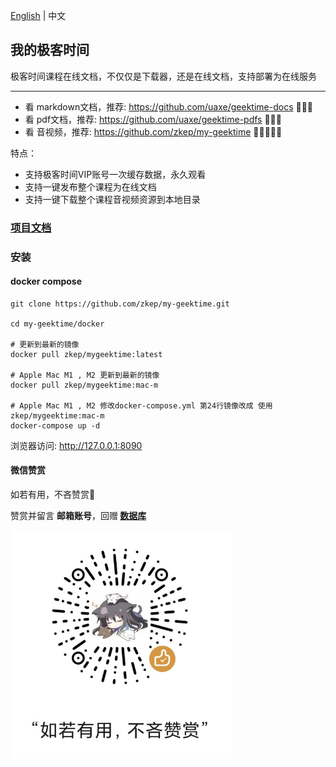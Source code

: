  [English](./README_US.md) | 中文
 

## 我的极客时间
极客时间课程在线文档，不仅仅是下载器，还是在线文档，支持部署为在线服务

---

* 看 markdown文档，推荐: https://github.com/uaxe/geektime-docs 🌟🌟🌟
* 看 pdf文档，推荐:  https://github.com/uaxe/geektime-pdfs 🌟🌟🌟
* 看 音视频，推荐:  https://github.com/zkep/my-geektime 🌟🌟🌟🌟🌟

特点：
 * 支持极客时间VIP账号一次缓存数据，永久观看
 * 支持一键发布整个课程为在线文档
 * 支持一键下载整个课程音视频资源到本地目录



### [项目文档](https://zkep.github.io/my-geektime/) 


### 安装

#### docker compose

```shell
git clone https://github.com/zkep/my-geektime.git

cd my-geektime/docker

# 更新到最新的镜像
docker pull zkep/mygeektime:latest

# Apple Mac M1 , M2 更新到最新的镜像
docker pull zkep/mygeektime:mac-m

# Apple Mac M1 , M2 修改docker-compose.yml 第24行镜像改成 使用 zkep/mygeektime:mac-m
docker-compose up -d
```
浏览器访问:  http://127.0.0.1:8090


#### 微信赞赏

如若有用，不吝赞赏👏

赞赏并留言 <b>邮箱账号</b>，回赠<b> [数据库](https://zkep.github.io/my-geektime/guide/data_default/) </b>

<picture>
  <img
    alt="sponsor"
    src="docs/images/sponsor.jpg"
    width="356px"
  />
</picture>
